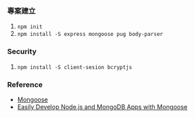 ### 專案建立
1. `npm init`
2. `npm install -S express mongoose pug body-parser`

### Security
1. `npm install -S client-sesion bcryptjs`

### Reference
* [Mongoose](http://mongoosejs.com/)
* [Easily Develop Node.js and MongoDB Apps with Mongoose](https://scotch.io/tutorials/using-mongoosejs-in-node-js-and-mongodb-applications)
